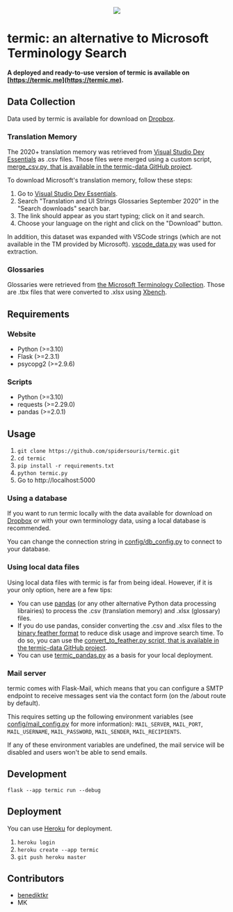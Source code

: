 <p align="center">
  <img src="https://github.com/Spidersouris/termic/assets/7102007/9b186166-8fe2-475f-be4b-1bc718a56881">
</p>

# termic: an alternative to Microsoft Terminology Search

**A deployed and ready-to-use version of termic is available on [https://termic.me](https://termic.me).**

## Data Collection

Data used by termic is available for download on [Dropbox](https://www.dropbox.com/sh/5oh21rhlmrp7rip/AAB_F2Q9wboJlopMZVTMKD5Ya?dl=0).

### Translation Memory

The 2020+ translation memory was retrieved from [Visual Studio Dev Essentials](https://my.visualstudio.com/downloads?pid=6822) as .csv files. Those files were merged using a custom script, [merge_csv.py, that is available in the termic-data GitHub project](https://github.com/Spidersouris/termic-data/blob/main/scripts/merge_csv.py).

To download Microsoft's translation memory, follow these steps:
1. Go to [Visual Studio Dev Essentials](https://my.visualstudio.com/downloads?pid=6822).
2. Search "Translation and UI Strings Glossaries September 2020" in the "Search downloads" search bar.
3. The link should appear as you start typing; click on it and search.
4. Choose your language on the right and click on the "Download" button.

In addition, this dataset was expanded with VSCode strings (which are not available in the TM provided by Microsoft). [vscode_data.py](https://github.com/Spidersouris/termic-data/blob/main/scripts/vscode_data.py) was used for extraction.

### Glossaries

Glossaries were retrieved from [the Microsoft Terminology Collection](https://www.microsoft.com/en-us/language/Terminology). Those are .tbx files that were converted to .xlsx using [Xbench](https://www.xbench.net/).

## Requirements

### Website

- Python (>=3.10)
- Flask (>=2.3.1)
- psycopg2 (>=2.9.6)

### Scripts

- Python (>=3.10)
- requests (>=2.29.0)
- pandas (>=2.0.1)

## Usage

1) `git clone https://github.com/spidersouris/termic.git`
2) `cd termic`
3) `pip install -r requirements.txt`
4) `python termic.py`
5) Go to http://localhost:5000

### Using a database

If you want to run termic locally with the data available for download on [Dropbox](https://www.dropbox.com/sh/5oh21rhlmrp7rip/AAB_F2Q9wboJlopMZVTMKD5Ya?dl=0) or with your own terminology data, using a local database is recommended.

You can change the connection string in [config/db_config.py](https://github.com/Spidersouris/termic/blob/main/config/db_config.py) to connect to your database.

### Using local data files

Using local data files with termic is far from being ideal. However, if it is your only option, here are a few tips:
- You can use [pandas](https://pandas.pydata.org/) (or any other alternative Python data processing librairies) to process the .csv (translation memory) and .xlsx (glossary) files.
- If you do use pandas, consider converting the .csv and .xlsx files to the [binary feather format](https://pandas.pydata.org/docs/reference/api/pandas.DataFrame.to_feather.html) to reduce disk usage and improve search time. To do so, you can use the [convert_to_feather.py script, that is available in the termic-data GitHub project](https://github.com/Spidersouris/termic-data/blob/main/scripts/convert_to_feather.py).
- You can use [termic_pandas.py](https://gist.github.com/Spidersouris/e2509906b3a609f87947bc657bffabde) as a basis for your local deployment.

### Mail server

termic comes with Flask-Mail, which means that you can configure a SMTP endpoint to receive messages sent via the contact form (on the /about route by default).

This requires setting up the following environment variables (see [config/mail_config.py](config/mail_config.py) for more information): `MAIL_SERVER`, `MAIL_PORT`, `MAIL_USERNAME`, `MAIL_PASSWORD`, `MAIL_SENDER`, `MAIL_RECIPIENTS`.

If any of these environment variables are undefined, the mail service will be disabled and users won't be able to send emails.

## Development

`flask --app termic run --debug`

## Deployment

You can use [Heroku](https://dashboard.heroku.com/new-app) for deployment.

1) `heroku login`
2) `heroku create --app termic`
3) `git push heroku master`

## Contributors

- [benediktkr](https://github.com/benediktkr)
- MK